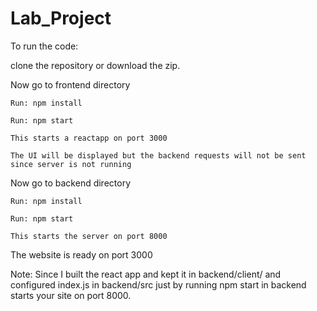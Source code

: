 # Lab_Project
To run the code:

  clone the repository or download the zip.
  
  Now go to frontend directory
  
    Run: npm install
    
    Run: npm start
    
    This starts a reactapp on port 3000
    
    The UI will be displayed but the backend requests will not be sent since server is not running
    
  Now go to backend directory
  
    Run: npm install
    
    Run: npm start
    
    This starts the server on port 8000
    
The website is ready on port 3000


Note: Since I built the react app and kept it in backend/client/ and configured index.js in backend/src just by running npm start in backend starts your site on port 8000.
